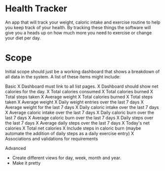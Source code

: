 # Health Tracker

An app that will track your weight, caloric intake and exercise routine to help you keep track of your health.  By tracking these things the software will give you a heads up on how much more you need to exercise or change your diet per day.

# Scope

Initial scope should just be a working dashboard that shows a breakdown of all data in the system.  A list of these items might include:

Basic
X Dashboard must link to all list pages.
X Dashboard should show net calories for the day.
X Total calories consumed
X Total calories burned
X Total steps taken
X Average weight
X Total calories burned
X Total steps taken
X Average weight
X Daily weight entries over the last 7 days
X Average weight for the last 7 days
X Daily caloric intake over the last 7 days
X Average caloric intake over the last 7 days
X Daily caloric burn over the last 7 days
X Average caloric burn over the last 7 days
X Daily steps over the last 7 days
X Average daily steps over the last 7 days
X Today's net calories
X Total net calories
X Include steps in caloric burn (maybe automate the addition of daily steps as a daily exercise entry)
X Associations and validations for requirements

Advanced
- Create different views for day, week, month and year.
- Make it pretty
